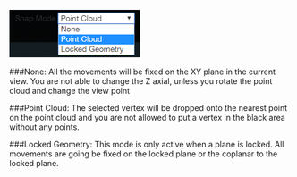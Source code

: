 
![](/Images/snap_mode.png)

###None:
All the movements will be fixed on the XY plane in the current view. You are not able to 
change the Z axial, unless you rotate the point cloud and change the view point

###Point Cloud:
The selected vertex will be dropped onto the nearest point on the point cloud and you are not allowed to put a vertex in the black area without any points.

###Locked Geometry:
This mode is only active when a plane is locked. All movements are going be fixed on the locked plane or the coplanar to the locked plane.
